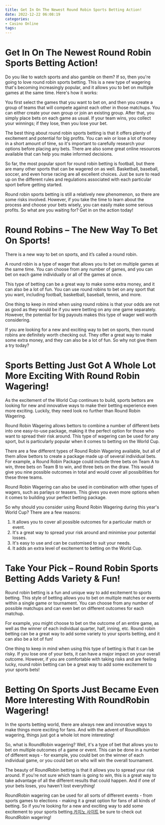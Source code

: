 ```yaml
---
title: Get In On The Newest Round Robin Sports Betting Action!
date: 2022-12-22 06:08:19
categories:
- Casino Online
tags:
---
```



#  Get In On The Newest Round Robin Sports Betting Action!

Do you like to watch sports and also gamble on them? If so, then you're going to love round robin sports betting. This is a new type of wagering that's becoming increasingly popular, and it allows you to bet on multiple games at the same time. Here's how it works:

You first select the games that you want to bet on, and then you create a group of teams that will compete against each other in those matchups. You can either create your own group or join an existing group. After that, you simply place bets on each game as usual. If your team wins, you collect your winnings; if they lose, then you lose your bet.

The best thing about round robin sports betting is that it offers plenty of excitement and potential for big profits. You can win or lose a lot of money in a short amount of time, so it's important to carefully research your options before placing any bets. There are also some great online resources available that can help you make informed decisions.

So far, the most popular sport for round robin betting is football, but there are many other sports that can be wagered on as well. Basketball, baseball, soccer, and even horse racing are all excellent choices. Just be sure to read up on the different rules and regulations associated with each particular sport before getting started.

Round robin sports betting is still a relatively new phenomenon, so there are some risks involved. However, if you take the time to learn about the process and choose your bets wisely, you can easily make some serious profits. So what are you waiting for? Get in on the action today!

#  Round Robins – The New Way To Bet On Sports!

There is a new way to bet on sports, and it’s called a round robin.

A round robin is a type of wager that allows you to bet on multiple games at the same time. You can choose from any number of games, and you can bet on each game individually or all of the games at once.

This type of betting can be a great way to make some extra money, and it can also be a lot of fun. You can use round robins to bet on any sport that you want, including football, basketball, baseball, tennis, and more.

One thing to keep in mind when using round robins is that your odds are not as good as they would be if you were betting on any one game separately. However, the potential for big payouts makes this type of wager well worth considering.

If you are looking for a new and exciting way to bet on sports, then round robins are definitely worth checking out. They offer a great way to make some extra money, and they can also be a lot of fun. So why not give them a try today?

#  Sports Betting Just Got A Whole Lot More Exciting With Round Robin Wagering!

As the excitement of the World Cup continues to build, sports bettors are looking for new and innovative ways to make their betting experience even more exciting. Luckily, they need look no further than Round Robin Wagering.

Round Robin Wagering allows bettors to combine a number of different bets into one easy-to-use package, making it the perfect option for those who want to spread their risk around. This type of wagering can be used for any sport, but is particularly popular when it comes to betting on the World Cup.

There are a few different types of Round Robin Wagering available, but all of them allow bettors to create a package made up of several individual bets. For example, a Round Robin Package could include three bets on Team A to win, three bets on Team B to win, and three bets on the draw. This would give you nine possible outcomes in total and would cover all possibilities for these three teams.

Round Robin Wagering can also be used in combination with other types of wagers, such as parlays or teasers. This gives you even more options when it comes to building your perfect betting package.

So why should you consider using Round Robin Wagering during this year's World Cup? There are a few reasons:

1) It allows you to cover all possible outcomes for a particular match or event.
2) It's a great way to spread your risk around and minimise your potential losses.
3) It's easy to use and can be customised to suit your needs.
4) It adds an extra level of excitement to betting on the World Cup.

#  Take Your Pick – Round Robin Sports Betting Adds Variety & Fun!

Round robin betting is a fun and unique way to add excitement to sports betting. This style of betting allows you to bet on multiple matches or events within a single game or tournament. You can choose from any number of possible matchups and can even bet on different outcomes for each matchup.

For example, you might choose to bet on the outcome of an entire game, as well as the winner of each individual quarter, half, inning, etc. Round robin betting can be a great way to add some variety to your sports betting, and it can also be a lot of fun!

One thing to keep in mind when using this type of betting is that it can be risky. If you lose one of your bets, it can have a major impact on your overall outcome. However, if you are comfortable with taking risks and are feeling lucky, round robin betting can be a great way to add some excitement to your sports bets!

#  Betting On Sports Just Became Even More Interesting With RoundRobin Wagering!

In the sports betting world, there are always new and innovative ways to make things more exciting for fans. And with the advent of RoundRobin wagering, things just got a whole lot more interesting!

So, what is RoundRobin wagering? Well, it's a type of bet that allows you to bet on multiple outcomes of a game or event. This can be done in a number of different ways - for example, you could bet on the winner of each individual game, or you could bet on who will win the overall tournament.

The beauty of RoundRobin betting is that it allows you to spread your risk around. If you're not sure which team is going to win, this is a great way to take advantage of all the different results that could happen. And if one of your bets loses, you haven't lost everything!

RoundRobin wagering can be used for all sorts of different events - from sports games to elections - making it a great option for fans of all kinds of betting. So if you're looking for a new and exciting way to add some excitement to your sports betting,[카지노 사이트](https://choegocasino.com/) be sure to check out RoundRobin wagering!